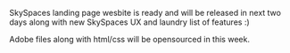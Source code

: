 SkySpaces landing page wesbite is ready and will be released in next two days along with new SkySpaces UX and laundry list of features :)

Adobe files along with html/css will be opensourced in this week.
